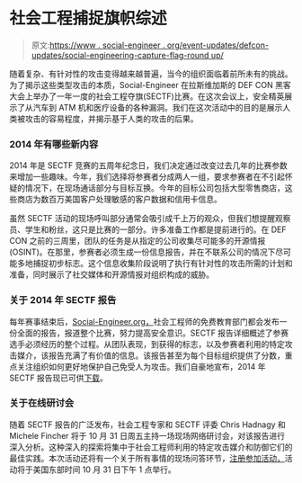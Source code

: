 # 社会工程捕捉旗帜综述

> 原文:[https://www . social-engineer . org/event-updates/defcon-updates/social-engineering-capture-flag-round up/](https://www.social-engineer.org/event-updates/defcon-updates/social-engineering-capture-flag-roundup/)

随着复杂、有针对性的攻击变得越来越普遍，当今的组织面临着前所未有的挑战。为了揭示这些类型攻击的本质，Social-Engineer 在拉斯维加斯的 DEF CON 黑客大会上举办了一年一度的社会工程夺旗(SECTF)比赛。在这次会议上，安全精英展示了从汽车到 ATM 机和医疗设备的各种漏洞。我们在这次活动中的目的是展示人类被攻击的容易程度，并揭示基于人类的攻击的后果。

### 2014 年有哪些新内容

2014 年是 SECTF 竞赛的五周年纪念日，我们决定通过改变过去几年的比赛参数来增加一些趣味。今年，我们选择将参赛者分成两人一组，要求参赛者在不引起怀疑的情况下，在现场通话部分与目标互换。今年的目标公司包括大型零售商店，这些商店为数百万美国客户处理敏感的客户数据和信用卡信息。

虽然 SECTF 活动的现场呼叫部分通常会吸引成千上万的观众，但我们想提醒观察员、学生和粉丝，这只是比赛的一部分。许多准备工作都是提前进行的。在 DEF CON 之前的三周里，团队的任务是从指定的公司收集尽可能多的开源情报(OSINT)。在那里，参赛者必须生成一份信息报告，并在不联系公司的情况下尽可能多地捕捉初步标志。这个信息收集阶段说明了执行有针对性的攻击所需的计划和准备，同时展示了社交媒体和开源情报对组织构成的威胁。

### 关于 2014 年 SECTF 报告

每年赛事结束后，[Social-Engineer.org，](https://www.social-engineer.org/about/)社会工程师的免费教育部门都会发布一份全面的报告，报道整个比赛，努力提高安全意识。SECTF 报告详细概述了参赛选手必须经历的整个过程。从团队表现，到获得的标志，以及参赛者利用的特定攻击媒介，该报告充满了有价值的信息。该报告甚至为每个目标组织提供了分数，重点关注组织如何更好地保护自己免受人为攻击。我们自豪地宣布，2014 年 SECTF 报告现已可供[下载](https://www.social-engineer.org/ctf/social-engineer-inc-releases-annual-report-def-con-22-social-engineering-capture-flag-sectf-contest/attachment/socialengineercapturetheflag_defcon22-2014/)。

### 关于在线研讨会

随着 SECTF 报告的广泛发布，社会工程专家和 SECTF 评委 Chris Hadnagy 和 Michele Fincher 将于 10 月 31 日周五主持一场现场网络研讨会，对该报告进行深入分析。这种深入的探索将集中于社会工程师利用的特定攻击媒介和防御它们的最佳实践。本次活动还将有一个关于所有事情的现场问答环节，[注册参加活动，](https://attendee.gotowebinar.com/register/6186215618227639809)活动将于美国东部时间 10 月 31 日下午 1 点举行。